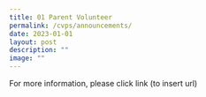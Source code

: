 ```yaml
---
title: 01 Parent Volunteer
permalink: /cvps/announcements/
date: 2023-01-01
layout: post
description: ""
image: ""
---
```

For more information, please click link (to insert url)